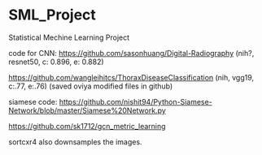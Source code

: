 # SML_Project
Statistical Mechine Learning Project

code for CNN:
https://github.com/sasonhuang/Digital-Radiography (nih?, resnet50, c: 0.896, e: 0.882)


https://github.com/wangleihitcs/ThoraxDiseaseClassification (nih, vgg19, c:.77, e:.76)
(saved oviya modified files in github)

siamese code:
https://github.com/nishit94/Python-Siamese-Network/blob/master/Siamese%20Network.py

https://github.com/sk1712/gcn_metric_learning

sortcxr4 also downsamples the images. 

